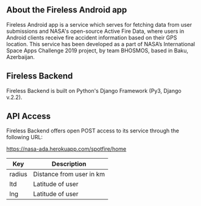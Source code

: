 About the Fireless Android app
------------
Fireless Android app is a service which serves for fetching data from user submissions and NASA's open-source Active Fire Data, where users in Android clients receive fire accident information based on their GPS location.
This service has been developed as a part of NASA’s International Space Apps Challenge 2019 project, by team BHOSMOS, based in Baku, Azerbaijan.

Fireless Backend 
------------
Fireless Backend is built on Python's Django Framework (Py3, Django v.2.2). 


API Access
------------
Fireless Backend offers open POST access to its service through the following URL:

https://nasa-ada.herokuapp.com/spotfire/home

| Key    | Description              |
|--------|--------------------------|
| radius | Distance from user in km |
| ltd    | Latitude of user         |
| lng    | Latitude of user         |




